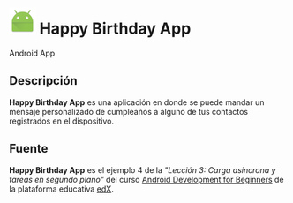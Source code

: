# ![alt-text][logo] Happy Birthday App

Android App

## Descripción

**Happy Birthday App** es una aplicación en donde se puede mandar un mensaje personalizado de cumpleaños a alguno de tus contactos registrados en el dispositivo.

## Fuente

**Happy Birthday App** es el ejemplo 4 de la _"Lección 3: Carga asíncrona y tareas en segundo plano"_ del curso [Android Development for Beginners](https://courses.edx.org/courses/course-v1:GalileoX+CAAD002X+1T2017/info) de la plataforma educativa [edX](https://www.edx.org/).

[logo]: https://github.com/ShellCore/HappyBirthayApp/raw/master/app/src/main/res/mipmap-mdpi/ic_launcher.png "Handler List Logo"